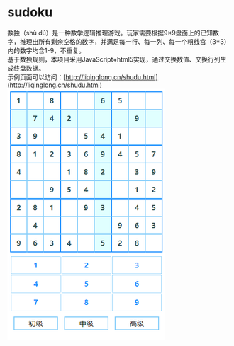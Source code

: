 # sudoku  
数独（shù dú）是一种数学逻辑推理游戏。玩家需要根据9×9盘面上的已知数字，推理出所有剩余空格的数字，并满足每一行、每一列、每一个粗线宫（3*3）内的数字均含1-9，不重复。  
基于数独规则，本项目采用JavaScript+html5实现，通过交换数值、交换行列生成终盘数据。  
示例页面可以访问：[http://liqinglong.cn/shudu.html](http://liqinglong.cn/shudu.html)  
![Image text](https://github.com/liqingl/sudoku/blob/master/sd.png?raw=true)


